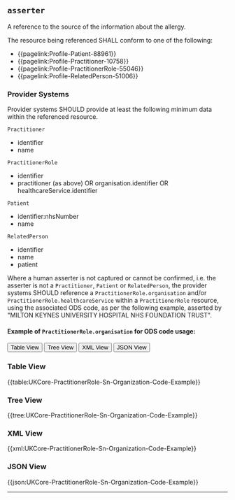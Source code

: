 ## `asserter`

A reference to the source of the information about the allergy. 

The resource being referenced SHALL conform to one of the following:

- {{pagelink:Profile-Patient-88961}}
- {{pagelink:Profile-Practitioner-10758}}
- {{pagelink:Profile-PractitionerRole-55046}}
- {{pagelink:Profile-RelatedPerson-51006}}

### Provider Systems

Provider systems SHOULD provide at least the following minimum data within the referenced resource. 

`Practitioner`

- identifier
- name

`PractitionerRole`

- identifier
- practitioner (as above) OR organisation.identifier OR healthcareService.identifier

`Patient`

- identifier:nhsNumber
- name

`RelatedPerson`

- identifier
- name
- patient

Where a human asserter is not captured or cannot be confirmed, i.e. the asserter is not a `Practitioner`, `Patient` or `RelatedPerson`, the provider systems SHOULD reference a `PractitionerRole.organisation` and/or `PractitionerRole.healthcareService` within a `PractitionerRole` resource, using the associated ODS code, as per the following example, asserted by "MILTON KEYNES UNIVERSITY HOSPITAL NHS FOUNDATION TRUST".

#### Example of `PractitionerRole.organisation` for ODS code usage:

<div class="tab">
 <button class="tablinks active" onclick="openTab(event, 'Table View')">Table View</button>
  <button class="tablinks" onclick="openTab(event, 'Tree View')">Tree View</button>
  <button class="tablinks" onclick="openTab(event, 'XML View')">XML View</button>
  <button class="tablinks" onclick="openTab(event, 'JSON View')">JSON View</button>
</div>


<div id="Table View" class="tabcontent" style="display:block">
  <h3>Table View</h3>
{{table:UKCore-PractitionerRole-Sn-Organization-Code-Example}}
</div>

<div id="Tree View" class="tabcontent">
  <h3>Tree View</h3>
{{tree:UKCore-PractitionerRole-Sn-Organization-Code-Example}}
</div>

<div id="XML View" class="tabcontent">
  <h3>XML View</h3>
{{xml:UKCore-PractitionerRole-Sn-Organization-Code-Example}}
</div>

<div id="JSON View" class="tabcontent">
  <h3>JSON View</h3>
{{json:UKCore-PractitionerRole-Sn-Organization-Code-Example}}
</div>

---
